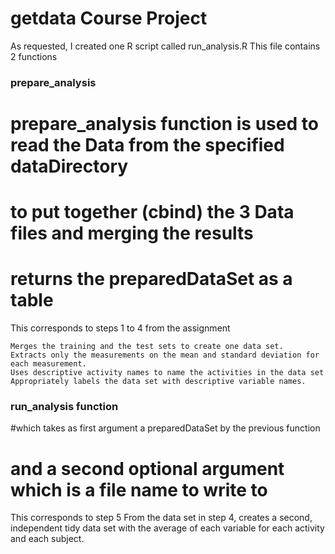 # getdata Course Project

As requested, I created one R script called run_analysis.R 
This file contains 2 functions

### prepare_analysis
# prepare_analysis function is used to read the Data from the specified dataDirectory
# to put together (cbind) the 3 Data files and merging the results
# returns the preparedDataSet as a table
This corresponds to steps 1 to 4 from the assignment

    Merges the training and the test sets to create one data set.
    Extracts only the measurements on the mean and standard deviation for each measurement. 
    Uses descriptive activity names to name the activities in the data set
    Appropriately labels the data set with descriptive variable names. 

### run_analysis function 
#which takes as first argument a preparedDataSet by the previous function
# and a second optional argument which is a file name to write to
This corresponds to step 5
    From the data set in step 4, creates a second, independent tidy data set with the average of each variable for each activity and each subject.
